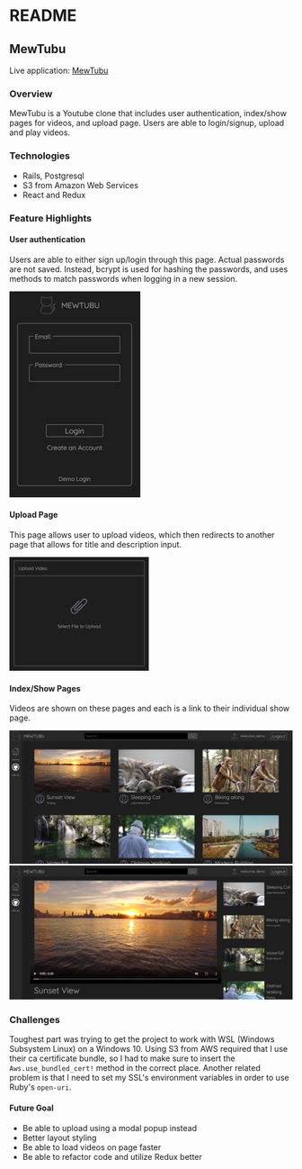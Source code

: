 # README

## MewTubu

Live application: [MewTubu](https://mew-tubu.herokuapp.com/#/)

### Overview
MewTubu is a Youtube clone that includes user authentication, index/show pages for videos, and upload page. Users are able to login/signup, upload and play videos.

### Technologies
+ Rails, Postgresql
+ S3 from Amazon Web Services
+ React and Redux

### Feature Highlights

#### User authentication
Users are able to either sign up/login through this page. Actual passwords are not saved. Instead, bcrypt is used for hashing the passwords, and uses methods to match passwords when logging in a new session.

![alt text](https://github.com/jenn-jenn/mewTubu/blob/master/app/assets/images/login.png "Login Page")

#### Upload Page
This page allows user to upload videos, which then redirects to another page that allows for title and description input.

![alt text](https://github.com/jenn-jenn/mewTubu/blob/master/app/assets/images/select.png "Upload Page")

#### Index/Show Pages
Videos are shown on these pages and each is a link to their individual show page.

![alt text](https://github.com/jenn-jenn/mewTubu/blob/master/app/assets/images/index2.png "Index Page")
![alt text](https://github.com/jenn-jenn/mewTubu/blob/master/app/assets/images/show.png "Show Page")

### Challenges
Toughest part was trying to get the project to work with WSL (Windows Subsystem Linux) on a Windows 10. Using S3 from AWS required that I use their ca certificate bundle, so I had to make sure to insert the `Aws.use_bundled_cert!` method in the correct place. Another related problem is that I need to set my SSL's environment variables in order to use Ruby's `open-uri`.

#### Future Goal
+ Be able to upload using a modal popup instead
+ Better layout styling
+ Be able to load videos on page faster
+ Be able to refactor code and utilize Redux better
